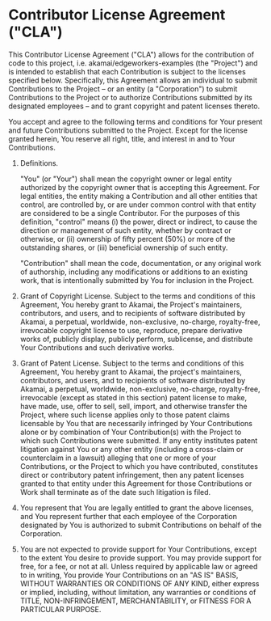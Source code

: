 # Contributor License Agreement ("CLA")

This Contributor License Agreement ("CLA") allows for the contribution of code to this project, i.e. akamai/edgeworkers-examples (the "Project") and is intended to establish that each Contribution is subject to the licenses specified below. Specifically, this Agreement allows an individual to submit Contributions to the Project – or an entity (a "Corporation") to submit Contributions to the Project or to authorize Contributions submitted by its designated employees – and to grant copyright and patent licenses thereto.

You accept and agree to the following terms and conditions for Your present and future Contributions submitted to the Project. Except for the license granted herein, You reserve all right, title, and interest in and to Your Contributions.

1. Definitions.

    "You" (or "Your") shall mean the copyright owner or legal entity authorized by the copyright owner that is accepting this Agreement. For legal entities, the entity making a Contribution and all other entities that control, are controlled by, or are under common control with that entity are considered to be a single Contributor. For the purposes of this definition, "control" means (i) the power, direct or indirect, to cause the direction or management of such entity, whether by contract or otherwise, or (ii) ownership of fifty percent (50%) or more of the outstanding shares, or (iii) beneficial ownership of such entity.

    "Contribution" shall mean the code, documentation, or any original work of authorship, including any modifications or additions to an existing work, that is intentionally submitted by You for inclusion in the Project.

2. Grant of Copyright License. Subject to the terms and conditions of this Agreement, You hereby grant to Akamai, the Project's maintainers, contributors, and users, and to recipients of software distributed by Akamai, a perpetual, worldwide, non-exclusive, no-charge, royalty-free, irrevocable copyright license to use, reproduce, prepare derivative works of, publicly display, publicly perform, sublicense, and distribute Your Contributions and such derivative works.
3. Grant of Patent License. Subject to the terms and conditions of this Agreement, You hereby grant to Akamai, the project's maintainers, contributors, and users, and to recipients of software distributed by Akamai, a perpetual, worldwide, non-exclusive, no-charge, royalty-free, irrevocable (except as stated in this section) patent license to make, have made, use, offer to sell, sell, import, and otherwise transfer the Project, where such license applies only to those patent claims licensable by You that are necessarily infringed by Your Contributions alone or by combination of Your Contribution(s) with the Project to which such Contributions were submitted. If any entity institutes patent litigation against You or any other entity (including a cross-claim or counterclaim in a lawsuit) alleging that one or more of your Contributions, or the Project to which you have contributed, constitutes direct or contributory patent infringement, then any patent licenses granted to that entity under this Agreement for those Contributions or Work shall terminate as of the date such litigation is filed.
4. You represent that You are legally entitled to grant the above licenses, and You represent further that each employee of the Corporation designated by You is authorized to submit Contributions on behalf of the Corporation.
5. You are not expected to provide support for Your Contributions, except to the extent You desire to provide support. You may provide support for free, for a fee, or not at all. Unless required by applicable law or agreed to in writing, You provide Your Contributions on an "AS IS" BASIS, WITHOUT WARRANTIES OR CONDITIONS OF ANY KIND, either express or implied, including, without limitation, any warranties or conditions of TITLE, NON-INFRINGEMENT, MERCHANTABILITY, or FITNESS FOR A PARTICULAR PURPOSE.
